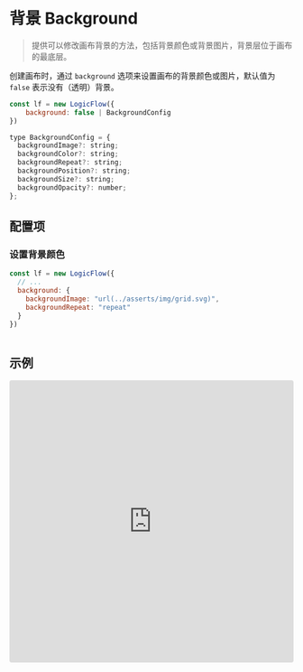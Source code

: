 # 背景 Background

> 提供可以修改画布背景的方法，包括背景颜色或背景图片，背景层位于画布的最底层。


创建画布时，通过 `background` 选项来设置画布的背景颜色或图片，默认值为 `false` 表示没有（透明）背景。

```js
const lf = new LogicFlow({
    background: false | BackgroundConfig
})

type BackgroundConfig = {
  backgroundImage?: string;
  backgroundColor?: string;
  backgroundRepeat?: string;
  backgroundPosition?: string;
  backgroundSize?: string;
  backgroundOpacity?: number;
};

```
## 配置项
### 设置背景颜色

```js
const lf = new LogicFlow({
  // ...
  background: {
    backgroundImage: "url(../asserts/img/grid.svg)",
    backgroundRepeat: "repeat"
  }
})
 
```
## 示例

<iframe src="https://codesandbox.io/embed/infallible-goldberg-mrwgz?fontsize=14&hidenavigation=1&theme=dark&view=preview"
     style="width:100%; height:500px; border:0; border-radius: 4px; overflow:hidden;"
     title="infallible-goldberg-mrwgz"
     allow="accelerometer; ambient-light-sensor; camera; encrypted-media; geolocation; gyroscope; hid; microphone; midi; payment; usb; vr; xr-spatial-tracking"
     sandbox="allow-forms allow-modals allow-popups allow-presentation allow-same-origin allow-scripts"
   ></iframe>